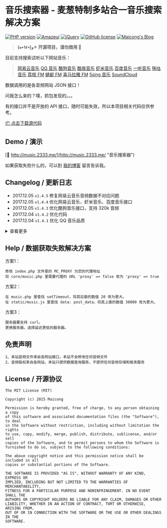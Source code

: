 # 音乐搜索器 - 麦葱特制多站合一音乐搜索解决方案

[![PHP version](https://img.shields.io/badge/php-%3E%205.4-orange.svg)](https://github.com/php-src/php)
[![Amazeui](https://img.shields.io/badge/amazeui-2.3.0-blue.svg)](https://github.com/amazeui/amazeui)
[![jQuery](https://img.shields.io/badge/jquery-1.11.1-blue.svg)](https://github.com/jquery/jquery)
[![GitHub license](https://img.shields.io/badge/license-MIT-blue.svg)](#LICENSE)
[![Maicong's Blog](https://img.shields.io/badge/blog-maicong.me-green.svg)](https://maicong.me/)

> **(๑•̀ㅂ•́)و✧ 开源项目，请勿商用 🚫**

目前支持搜索试听以下网站音乐：

> [网易云音乐](http://music.163.com/)
> [QQ 音乐](http://y.qq.com/)
> [酷狗音乐](http://www.kugou.com/)
> [酷我音乐](http://www.kuwo.cn/)
> [虾米音乐](http://www.xiami.com/)
> [百度音乐](http://music.baidu.com/)
> [一听音乐](http://www.1ting.com/)
> [咪咕音乐](http://music.migu.cn/)
> [荔枝 FM](http://www.lizhi.fm/)
> [蜻蜓 FM](http://www.qingting.fm/)
> [喜马拉雅 FM](http://www.ximalaya.com/)
> [5sing 音乐](http://5sing.kugou.com/)
> [SoundCloud](https://soundcloud.com/)

数据调用的是各音频网站 JSON 接口！

问我怎么来的？噗，抓包发现的。。。

有的接口并不是开放的 API 接口，随时可能失效，所以本项目相关代码仅供参考。

[📦 点击下载源代码](https://github.com/maicong/music/archive/master.zip)

## Demo / 演示

[🔗 http://music.2333.me/](http://music.2333.me/ "音乐搜索器")

如果获取失败什么的，可以到 [我的博客](https://maicong.me/msg) 留言告诉我。

## Changelog / 更新日志

-   2017.12.05 `v1.4.5` 修复网易云音乐音频数据不对应问题
-   2017.12.05 `v1.4.4` 优化网易云音乐、虾米音乐、百度音乐接口
-   2017.12.05 `v1.4.3` 优化酷狗音乐接口，支持 320k 音频
-   2017.12.04 `v1.4.2` 优化代码
-   2017.12.04 `v1.4.1` 优化 QQ 音乐品质

<details>
<summary>查看更多</summary>

-   2017.11.28 `v1.4.0` 优化接口和代码、优化 Curl 模块加载方式
-   2017.09.12 `v1.3.0` 更新 QQ 音乐 API 接口
-   2017.09.08 `v1.2.9` 优化模版代码，更新说明
-   2017.09.06 `v1.2.8` 更新 5sing 接口，优化代码
-   2017.09.04 `v1.2.7` 修复低版本提示显示编码问题
-   2017.08.03 `v1.2.6` 更新页脚和注释
-   2017.08.03 `v1.2.6` 增加低版本提示，优化 蜻蜓 FM 的 songid 代码
-   2017.08.01 `v1.2.5` 增加对 喜马拉雅 FM 的支持，修复 url 无法获取问题
-   2017.07.26 `v1.2.4` 优化代码兼容性
-   2017.07.24 `v1.2.3` 优化目录结构和模版
-   2017.07.20 `v1.2.2` 优化回调代码
-   2017.07.20 `v1.2.1` 更新正则匹配规则
-   2017.07.19 `v1.2.0` 修复正则表达式问题
-   2017.07.19 `v1.1.9` 增加对蜻蜓 FM 的支持 (resolve [#6](https://github.com/maicong/music/issues/6))
-   2017.07.10 `v1.1.8` 修复 api 请求接口问题
-   2017.07.05 `v1.1.7` 增加对 荔枝 FM 的支持
-   2017.06.26 `v1.1.6` 修复数组写法兼容性
-   2017.05.19 `v1.1.5` 修复 网易云音乐 音乐链接失效问题
-   2017.04.28 `v1.1.4` 更新 QQ 音乐 API 接口，优化代码
-   2017.04.21 `v1.1.3` 优化代码和播放器视觉
-   2017.04.20 `v1.1.2` 更新音乐地址匹配规则
-   2017.03.24 `v1.1.1` 移除对天天动听的支持，修复无法获取咪咕音乐的问题，更新 SoundCloud client_id
-   2017.03.23 `v1.1.0` 更新外链资源地址，优化代码
-   2015.06.15 `v1.0.4` 增加对 SoundCloud 的支持，增加代理支持，修复音乐名称识别问题，优化代码
-   2015.06.13 `v1.0.3` 增加对 天天动听、咪咕 的支持
-   2015.06.12 `v1.0.2` 增加对 5sing 的支持 (开源发布)
-   2015.06.12 `v1.0.1` 代码优化 + BUG修复
-   2015.06.10 `v1.0.0` 音乐搜索器上线

</details>

## Help / 数据获取失败解决方案

方案1：

```
修改 index.php 文件里的 MC_PROXY 为您的代理地址
将 core/music.php 里需要代理的 URL 'proxy' => false 改为 'proxy' => true
```

方案2：

```
在 music.php 里查找 setTimeout，将其后面的数值 20 改为更大。
在 static/music.js 里查找 data: post_data，将其上面的数值 30000 改为更大。
```

方案3：

```
服务器要支持 curl。
更换服务器，选择延迟更低的服务器。
```

## 免责声明

```
1、本站音频文件来自各网站接口，本站不会修改任何音频文件
2、音频版权来自各网站，本站只提供数据查询服务，不提供任何音频存储和贩卖服务
```

## License / 开源协议

```
The MIT License (MIT)

Copyright (c) 2015 Maicong

Permission is hereby granted, free of charge, to any person obtaining a copy
of this software and associated documentation files (the "Software"), to deal
in the Software without restriction, including without limitation the rights
to use, copy, modify, merge, publish, distribute, sublicense, and/or sell
copies of the Software, and to permit persons to whom the Software is
furnished to do so, subject to the following conditions:

The above copyright notice and this permission notice shall be included in all
copies or substantial portions of the Software.

THE SOFTWARE IS PROVIDED "AS IS", WITHOUT WARRANTY OF ANY KIND, EXPRESS OR
IMPLIED, INCLUDING BUT NOT LIMITED TO THE WARRANTIES OF MERCHANTABILITY,
FITNESS FOR A PARTICULAR PURPOSE AND NONINFRINGEMENT. IN NO EVENT SHALL THE
AUTHORS OR COPYRIGHT HOLDERS BE LIABLE FOR ANY CLAIM, DAMAGES OR OTHER
LIABILITY, WHETHER IN AN ACTION OF CONTRACT, TORT OR OTHERWISE, ARISING FROM,
OUT OF OR IN CONNECTION WITH THE SOFTWARE OR THE USE OR OTHER DEALINGS IN THE
SOFTWARE.
```
